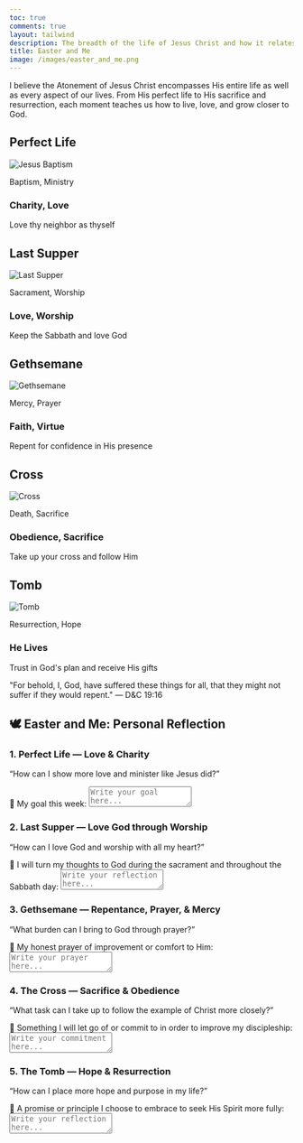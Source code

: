 ```yaml
---
toc: true
comments: true
layout: tailwind
description: The breadth of the life of Jesus Christ and how it relates to me.
title: Easter and Me
image: /images/easter_and_me.png
---
```


<div class="bg-gray-50 p-6 rounded-lg shadow-md">
    <p class="text-lg mb-4">
        I believe the Atonement of Jesus Christ encompasses His entire life as well as every aspect of our lives.
        From His perfect life to His sacrifice and resurrection, each moment teaches us how to live, love, and grow closer to God.
    </p>
</div>

<div class="grid grid-cols-5 gap-4 bg-blue-50">
    <!-- Column 1 -->
    <div class="text-center">
        <h2 class="text-xl font-semibold mb-2">Perfect Life</h2>
        <img src="{{site.baseurl}}/images/jesus_triumph.jpg" alt="Jesus Baptism" class="rounded-lg mx-auto mb-2 h-40 object-cover">
        <p class="text-sm italic mb-4">Baptism, Ministry</p>
        <h3 class="text-lg font-medium">Charity, Love</h3>
        <p class="text-sm">Love thy neighbor as thyself</p>
    </div>
    <!-- Column 2 -->
    <div class="text-center">
        <h2 class="text-xl font-semibold mb-2">Last Supper</h2>
        <img src="{{site.baseurl}}/images/jesus_last_supper.jpg" alt="Last Supper" class="rounded-lg mx-auto mb-2 h-40 object-cover">
        <p class="text-sm italic mb-4">Sacrament, Worship</p>
        <h3 class="text-lg font-medium">Love, Worship</h3>
        <p class="text-sm">Keep the Sabbath and love God</p>
    </div>
    <!-- Column 3 -->
    <div class="text-center">
        <h2 class="text-xl font-semibold mb-2">Gethsemane</h2>
        <img src="{{site.baseurl}}/images/jesus_gethsemane.jpg" alt="Gethsemane" class="rounded-lg mx-auto mb-2 h-40 object-cover">
        <p class="text-sm italic mb-4">Mercy, Prayer</p>
        <h3 class="text-lg font-medium">Faith, Virtue</h3>
        <p class="text-sm">Repent for confidence in His presence</p>
    </div>
    <!-- Column 4 -->
    <div class="text-center">
        <h2 class="text-xl font-semibold mb-2">Cross</h2>
        <img src="{{site.baseurl}}/images/jesus_thorns.jpg" alt="Cross" class="rounded-lg mx-auto mb-2 h-40 object-cover">
        <p class="text-sm italic mb-4">Death, Sacrifice</p>
        <h3 class="text-lg font-medium">Obedience, Sacrifice</h3>
        <p class="text-sm">Take up your cross and follow Him</p>
    </div>
    <!-- Column 5 -->
    <div class="text-center">
        <h2 class="text-xl font-semibold mb-2">Tomb</h2>
        <img src="{{site.baseurl}}/images/jesus_resurection.jpg" alt="Tomb" class="rounded-lg mx-auto mb-2 h-40 object-cover">
        <p class="text-sm italic mb-4">Resurrection, Hope</p>
        <h3 class="text-lg font-medium">He Lives</h3>
        <p class="text-sm">Trust in God's plan and receive His gifts</p>
    </div>
</div>
<div class="bg-gray-50 p-6 rounded-lg shadow-md">
    <p class="text-sm italic text-gray-600">
        "For behold, I, God, have suffered these things for all, that they might not suffer if they would repent."
        <span class="font-medium">— D&C 19:16</span>
    </p>
</div>

<div class="mt-8">
    <h2 class="text-2xl font-bold text-center mb-6">🕊️ Easter and Me: Personal Reflection</h2>
    <div class="space-y-8">
        <!-- Reflection 1 -->
        <div class="bg-gray-100 p-4 rounded-lg shadow-md">
            <h3 class="text-lg font-semibold mb-2">1. Perfect Life — <span class="italic">Love & Charity</span></h3>
            <p class="text-sm mb-4">“How can I show more love and minister like Jesus did?”</p>
            <label class="block text-sm font-medium mb-1">📝 My goal this week:</label>
            <textarea class="w-full border rounded-lg p-2 text-sm" rows="2" placeholder="Write your goal here..."></textarea>
        </div>
        <!-- Reflection 2 -->
        <div class="bg-gray-100 p-4 rounded-lg shadow-md">
            <h3 class="text-lg font-semibold mb-2">2. Last Supper — <span class="italic">Love God through Worship</span></h3>
            <p class="text-sm mb-4">“How can I love God and worship with all my heart?”</p>
            <label class="block text-sm font-medium mb-1">📝 I will turn my thoughts to God during the sacrament and throughout the Sabbath day:</label>
            <textarea class="w-full border rounded-lg p-2 text-sm" rows="2" placeholder="Write your reflection here..."></textarea>
        </div>
        <!-- Reflection 3 -->
        <div class="bg-gray-100 p-4 rounded-lg shadow-md">
            <h3 class="text-lg font-semibold mb-2">3. Gethsemane — <span class="italic">Repentance, Prayer, & Mercy</span></h3>
            <p class="text-sm mb-4">“What burden can I bring to God through prayer?”</p>
            <label class="block text-sm font-medium mb-1">📝 My honest prayer of improvement or comfort to Him:</label>
            <textarea class="w-full border rounded-lg p-2 text-sm" rows="2" placeholder="Write your prayer here..."></textarea>
        </div>
        <!-- Reflection 4 -->
        <div class="bg-gray-100 p-4 rounded-lg shadow-md">
            <h3 class="text-lg font-semibold mb-2">4. The Cross — <span class="italic">Sacrifice & Obedience</span></h3>
            <p class="text-sm mb-4">“What task can I take up to follow the example of Christ more closely?”</p>
            <label class="block text-sm font-medium mb-1">📝 Something I will let go of or commit to in order to improve my discipleship:</label>
            <textarea class="w-full border rounded-lg p-2 text-sm" rows="2" placeholder="Write your commitment here..."></textarea>
        </div>
        <!-- Reflection 5 -->
        <div class="bg-gray-100 p-4 rounded-lg shadow-md">
            <h3 class="text-lg font-semibold mb-2">5. The Tomb — <span class="italic">Hope & Resurrection</span></h3>
            <p class="text-sm mb-4">“How can I place more hope and purpose in my life?”</p>
            <label class="block text-sm font-medium mb-1">📝 A promise or principle I choose to embrace to seek His Spirit more fully:</label>
            <textarea class="w-full border rounded-lg p-2 text-sm" rows="2" placeholder="Write your reflection here..."></textarea>
        </div>
    </div>
</div>